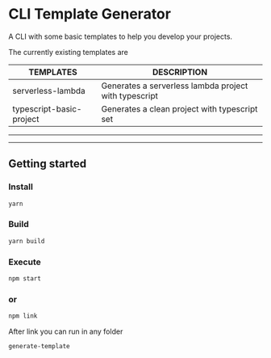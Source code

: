 

# CLI Template Generator

A CLI with some basic templates to help you develop your projects.

The currently existing templates are


| TEMPLATES|  DESCRIPTION|
|--|--|
| serverless-lambda  | Generates a serverless lambda project with typescript  |
| typescript-basic-project | Generates a clean project with typescript set |

***
***
## Getting started
### Install

```sh
yarn
```

### Build
```sh
yarn build
```

### Execute
```sh
npm start
```
### or
```sh
npm link
```

After link you can run in any folder
```sh
generate-template
```


